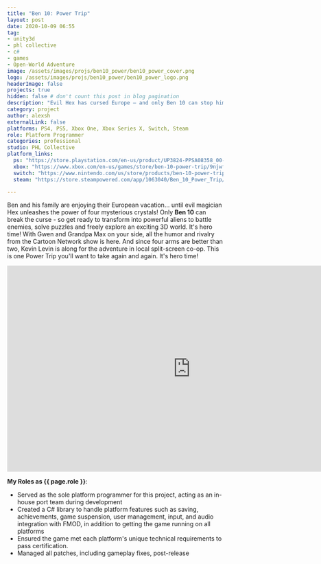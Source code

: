```yaml
---
title: "Ben 10: Power Trip"
layout: post
date: 2020-10-09 06:55
tag: 
- unity3d
- phl collective
- c#
- games
- Open-World Adventure
image: /assets/images/projs/ben10_power/ben10_power_cover.png
logo: /assets/images/projs/ben10_power/ben10_power_logo.png
headerImage: false
projects: true
hidden: false # don't count this post in blog pagination
description: "Evil Hex has cursed Europe – and only Ben 10 can stop him! Explore a 3D world filled with combat, puzzles and secrets as you save the day!"
category: project
author: alexsh
externalLink: false
platforms: PS4, PS5, Xbox One, Xbox Series X, Switch, Steam
role: Platform Programmer
categories: professional
studio: PHL Collective
platform_links:
  ps: "https://store.playstation.com/en-us/product/UP3824-PPSA08358_00-6955715158927034"
  xbox: "https://www.xbox.com/en-us/games/store/ben-10-power-trip/9njwff2khl6h"
  switch: "https://www.nintendo.com/us/store/products/ben-10-power-trip-switch/"
  steam: "https://store.steampowered.com/app/1063040/Ben_10_Power_Trip/"

---
```

Ben and his family are enjoying their European vacation... until evil magician Hex unleashes the power of four mysterious crystals! Only **Ben 10** can break the curse - so get ready to transform into powerful aliens to battle enemies, solve puzzles and freely explore an exciting 3D world. It's hero time! With Gwen and Grandpa Max on your side, all the humor and rivalry from the Cartoon Network show is here. And since four arms are better than two, Kevin Levin is along for the adventure in local split-screen co-op. This is one Power Trip you'll want to take again and again. It's hero time!

<iframe width="854" height="480" src="https://www.youtube.com/embed/CDPfDFeT5nc" title="Ben 10 POWER TRIP - Gameplay Trailer - PS4 / Xbox1 / PC / Switch" frameborder="0" allow="accelerometer; autoplay; clipboard-write; encrypted-media; gyroscope; picture-in-picture; web-share" referrerpolicy="strict-origin-when-cross-origin" allowfullscreen></iframe>

**My Roles as {{ page.role }}**:

- Served as the sole platform programmer for this project, acting as an in-house port team during development
- Created a C# library to handle platform features such as saving, achievements, game suspension, user management, input, and audio integration with FMOD, in addition to getting the game running on all platforms
- Ensured the game met each platform's unique technical requirements to pass certification.
- Managed all patches, including gameplay fixes, post-release
